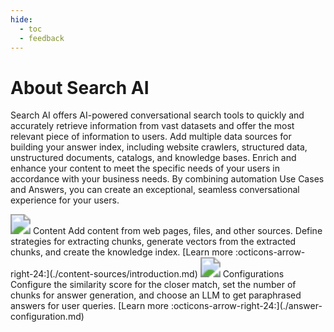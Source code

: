 ```yaml
---
hide:
  - toc
  - feedback
---
```

# About Search AI
Search AI offers AI-powered conversational search tools to quickly and accurately retrieve information from vast datasets and offer the most relevant piece of information to users. Add multiple data sources for building your answer index, including website crawlers, structured data, unstructured documents, catalogs, and knowledge bases. Enrich and enhance your content to meet the specific needs of your users in accordance with your business needs. By combining automation Use Cases and Answers, you can create an exceptional, seamless conversational experience for your users.

<kr-grid type="g2">
    <kr-grid-item>
        <img src="../images/lm-answer-content.svg" style="zoom:200%;"></img>
        <kr-grid-title>Content</kr-grid-title>
        <kr-grid-desc>Add content from web pages, files, and other sources. Define strategies for extracting chunks, generate vectors from the extracted chunks, and create the knowledge index.</kr-grid-desc>
        [Learn more :octicons-arrow-right-24:](./content-sources/introduction.md)
    </kr-grid-item>
    <kr-grid-item>
        <img src="../images/lm-answer-configuration.svg" style="zoom:200%;"></img>
        <kr-grid-title>Configurations</kr-grid-title>
        <kr-grid-desc>Configure the similarity score for the closer match, set the number of chunks for answer generation, and choose an LLM to get paraphrased answers for user queries.</kr-grid-desc>
        [Learn more :octicons-arrow-right-24:](./answer-configuration.md)
    </kr-grid-item>           
</kr-grid>
